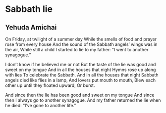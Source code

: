 # Sabbath lie
## Yehuda Amichai
On Friday, at twilight of a summer day
While the smells of food and prayer rose from every house
And the sound of the Sabbath angels’ wings was in the air,
While still a child I started to lie to my father:
“I went to another synagogue.”

I don’t know if he believed me or not
But the taste of the lie was good and sweet on my tongue
And in all the houses that night
Hymns rose up along with lies
To celebrate the Sabbath.
And in all the houses that night
Sabbath angels died like flies in a lamp,
And lovers put mouth to mouth,
Blew each other up until they floated upward,
Or burst.

And since then the lie has been good and sweet on my tongue
And since then I always go to another synagogue.
And my father returned the lie when he died:
“I’ve gone to another life.”
